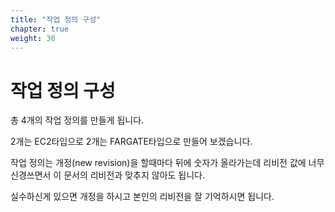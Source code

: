 ```yaml
---
title: "작업 정의 구성"
chapter: true
weight: 30
---
```


# 작업 정의 구성
총 4개의 작업 정의를 만들게 됩니다.

2개는 EC2타입으로 2개는 FARGATE타입으로 만들어 보겠습니다.

작업 정의는 개정(new revision)을 할때마다 뒤에 숫자가 올라가는데 리비전 값에 너무 신경쓰면서
이 문서의 리비전과 맞추지 않아도 됩니다.

실수하신게 있으면 개정을 하시고 본인의 리비전을 잘 기억하시면 됩니다.
